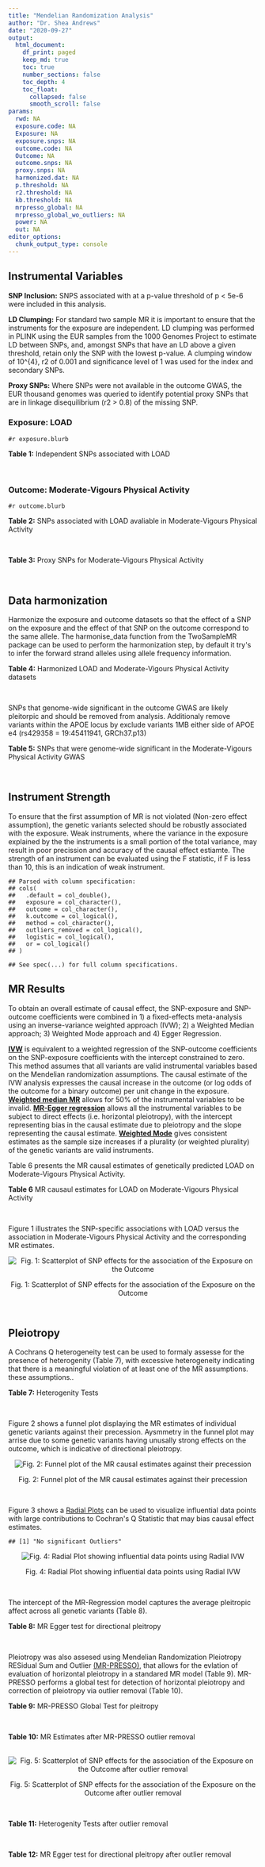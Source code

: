 ```yaml
---
title: "Mendelian Randomization Analysis"
author: "Dr. Shea Andrews"
date: "2020-09-27"
output:
  html_document:
    df_print: paged
    keep_md: true
    toc: true
    number_sections: false
    toc_depth: 4
    toc_float:
      collapsed: false
      smooth_scroll: false
params:
  rwd: NA
  exposure.code: NA
  Exposure: NA
  exposure.snps: NA
  outcome.code: NA
  Outcome: NA
  outcome.snps: NA
  proxy.snps: NA
  harmonized.dat: NA
  p.threshold: NA
  r2.threshold: NA
  kb.threshold: NA
  mrpresso_global: NA
  mrpresso_global_wo_outliers: NA
  power: NA
  out: NA
editor_options:
  chunk_output_type: console
---
```







## Instrumental Variables
**SNP Inclusion:** SNPS associated with at a p-value threshold of p < 5e-6 were included in this analysis.
<br>

**LD Clumping:** For standard two sample MR it is important to ensure that the instruments for the exposure are independent. LD clumping was performed in PLINK using the EUR samples from the 1000 Genomes Project to estimate LD between SNPs, and, amongst SNPs that have an LD above a given threshold, retain only the SNP with the lowest p-value. A clumping window of 10^{4}, r2 of 0.001 and significance level of 1 was used for the index and secondary SNPs.
<br>

**Proxy SNPs:** Where SNPs were not available in the outcome GWAS, the EUR thousand genomes was queried to identify potential proxy SNPs that are in linkage disequilibrium (r2 > 0.8) of the missing SNP.
<br>

### Exposure: LOAD
`#r exposure.blurb`
<br>

**Table 1:** Independent SNPs associated with LOAD
<div data-pagedtable="false">
  <script data-pagedtable-source type="application/json">
{"columns":[{"label":["SNP"],"name":[1],"type":["chr"],"align":["left"]},{"label":["CHROM"],"name":[2],"type":["dbl"],"align":["right"]},{"label":["POS"],"name":[3],"type":["dbl"],"align":["right"]},{"label":["REF"],"name":[4],"type":["chr"],"align":["left"]},{"label":["ALT"],"name":[5],"type":["chr"],"align":["left"]},{"label":["AF"],"name":[6],"type":["dbl"],"align":["right"]},{"label":["BETA"],"name":[7],"type":["dbl"],"align":["right"]},{"label":["SE"],"name":[8],"type":["dbl"],"align":["right"]},{"label":["Z"],"name":[9],"type":["dbl"],"align":["right"]},{"label":["P"],"name":[10],"type":["dbl"],"align":["right"]},{"label":["N"],"name":[11],"type":["dbl"],"align":["right"]},{"label":["TRAIT"],"name":[12],"type":["chr"],"align":["left"]}],"data":[{"1":"rs679515","2":"1","3":"207750568","4":"T","5":"C","6":"0.8126","7":"-0.1508","8":"0.0183","9":"-8.240440","10":"1.555000e-16","11":"63926","12":"LOAD"},{"1":"rs7584040","2":"2","3":"127863224","4":"C","5":"T","6":"0.2261","7":"0.0862","8":"0.0172","9":"5.011628","10":"5.341000e-07","11":"63926","12":"LOAD"},{"1":"rs6733839","2":"2","3":"127892810","4":"C","5":"T","6":"0.4067","7":"0.1693","8":"0.0154","9":"10.993506","10":"4.022000e-28","11":"63926","12":"LOAD"},{"1":"rs35695568","2":"2","3":"186794162","4":"G","5":"T","6":"0.0922","7":"0.1152","8":"0.0247","9":"4.663968","10":"3.200000e-06","11":"63926","12":"LOAD"},{"1":"rs10933431","2":"2","3":"233981912","4":"G","5":"C","6":"0.7774","7":"0.1001","8":"0.0194","9":"5.159794","10":"2.552000e-07","11":"63926","12":"LOAD"},{"1":"rs6805148","2":"3","3":"45101639","4":"A","5":"C","6":"0.0864","7":"-0.1293","8":"0.0257","9":"-5.031130","10":"4.774000e-07","11":"63926","12":"LOAD"},{"1":"rs28660482","2":"4","3":"66245059","4":"T","5":"A","6":"0.0243","7":"0.2220","8":"0.0475","9":"4.673684","10":"2.900000e-06","11":"63926","12":"LOAD"},{"1":"rs6822989","2":"4","3":"104176240","4":"C","5":"T","6":"0.0082","7":"0.4361","8":"0.0940","9":"4.639362","10":"3.487000e-06","11":"63926","12":"LOAD"},{"1":"rs35868327","2":"5","3":"52665230","4":"T","5":"A","6":"0.0132","7":"-0.3753","8":"0.0760","9":"-4.938158","10":"7.796000e-07","11":"63926","12":"LOAD"},{"1":"rs11168036","2":"5","3":"139707439","4":"T","5":"G","6":"0.5033","7":"-0.0754","8":"0.0143","9":"-5.272730","10":"1.432000e-07","11":"63926","12":"LOAD"},{"1":"rs34665982","2":"6","3":"32560306","4":"T","5":"C","6":"0.5213","7":"-0.0967","8":"0.0166","9":"-5.825300","10":"5.798000e-09","11":"63926","12":"LOAD"},{"1":"rs114812713","2":"6","3":"41034000","4":"G","5":"C","6":"0.0301","7":"0.2980","8":"0.0431","9":"6.914153","10":"4.467000e-12","11":"63926","12":"LOAD"},{"1":"rs1385742","2":"6","3":"47595155","4":"A","5":"T","6":"0.6344","7":"-0.0876","8":"0.0157","9":"-5.579620","10":"2.232000e-08","11":"63926","12":"LOAD"},{"1":"rs143429938","2":"7","3":"33721795","4":"C","5":"T","6":"0.0211","7":"0.3535","8":"0.0769","9":"4.596879","10":"4.253000e-06","11":"63926","12":"LOAD"},{"1":"rs9649710","2":"7","3":"50322832","4":"A","5":"G","6":"0.6331","7":"0.0676","8":"0.0148","9":"4.567570","10":"4.794000e-06","11":"63926","12":"LOAD"},{"1":"rs117240937","2":"7","3":"127426090","4":"G","5":"A","6":"0.0173","7":"-0.3122","8":"0.0672","9":"-4.645833","10":"3.350000e-06","11":"63926","12":"LOAD"},{"1":"rs11767557","2":"7","3":"143109139","4":"T","5":"C","6":"0.1968","7":"-0.1028","8":"0.0182","9":"-5.648350","10":"1.561000e-08","11":"63926","12":"LOAD"},{"1":"rs73223431","2":"8","3":"27219987","4":"C","5":"T","6":"0.3669","7":"0.0936","8":"0.0153","9":"6.117647","10":"8.342000e-10","11":"63926","12":"LOAD"},{"1":"rs867230","2":"8","3":"27468503","4":"C","5":"A","6":"0.6029","7":"0.1333","8":"0.0158","9":"8.436709","10":"3.492000e-17","11":"63926","12":"LOAD"},{"1":"rs13252043","2":"8","3":"71551628","4":"C","5":"T","6":"0.0984","7":"0.1140","8":"0.0237","9":"4.810127","10":"1.570000e-06","11":"63926","12":"LOAD"},{"1":"rs6559689","2":"9","3":"85450616","4":"C","5":"T","6":"0.0504","7":"0.1585","8":"0.0335","9":"4.731343","10":"2.169000e-06","11":"63926","12":"LOAD"},{"1":"rs12416487","2":"10","3":"11721057","4":"A","5":"T","6":"0.6519","7":"0.0850","8":"0.0154","9":"5.519480","10":"3.417000e-08","11":"63926","12":"LOAD"},{"1":"rs3740688","2":"11","3":"47380340","4":"G","5":"T","6":"0.5524","7":"0.0935","8":"0.0144","9":"6.493056","10":"9.702000e-11","11":"63926","12":"LOAD"},{"1":"rs1582763","2":"11","3":"60021948","4":"G","5":"A","6":"0.3729","7":"-0.1232","8":"0.0149","9":"-8.268456","10":"1.186000e-16","11":"63926","12":"LOAD"},{"1":"rs3851179","2":"11","3":"85868640","4":"T","5":"C","6":"0.6410","7":"0.1198","8":"0.0148","9":"8.094590","10":"5.809000e-16","11":"63926","12":"LOAD"},{"1":"rs11218343","2":"11","3":"121435587","4":"T","5":"C","6":"0.0401","7":"-0.2053","8":"0.0369","9":"-5.563690","10":"2.633000e-08","11":"63926","12":"LOAD"},{"1":"rs9787911","2":"11","3":"131769402","4":"T","5":"C","6":"0.4249","7":"0.0662","8":"0.0144","9":"4.597220","10":"4.386000e-06","11":"63926","12":"LOAD"},{"1":"rs117394726","2":"12","3":"127222883","4":"A","5":"C","6":"0.0400","7":"0.2193","8":"0.0465","9":"4.716130","10":"2.459000e-06","11":"63926","12":"LOAD"},{"1":"rs17125924","2":"14","3":"53391680","4":"A","5":"G","6":"0.0926","7":"0.1222","8":"0.0246","9":"4.967480","10":"6.621000e-07","11":"63926","12":"LOAD"},{"1":"rs12590654","2":"14","3":"92938855","4":"G","5":"A","6":"0.3353","7":"-0.0906","8":"0.0157","9":"-5.770701","10":"8.729000e-09","11":"63926","12":"LOAD"},{"1":"rs383902","2":"15","3":"59034174","4":"C","5":"T","6":"0.3274","7":"-0.0698","8":"0.0151","9":"-4.622517","10":"3.812000e-06","11":"63926","12":"LOAD"},{"1":"rs28588186","2":"16","3":"19910313","4":"C","5":"G","6":"0.1981","7":"-0.0880","8":"0.0181","9":"-4.861880","10":"1.115000e-06","11":"63926","12":"LOAD"},{"1":"rs62039712","2":"16","3":"79355857","4":"G","5":"A","6":"0.1158","7":"0.1528","8":"0.0288","9":"5.305556","10":"1.171000e-07","11":"63926","12":"LOAD"},{"1":"rs34971488","2":"16","3":"81779775","4":"G","5":"A","6":"0.2205","7":"0.0940","8":"0.0198","9":"4.747475","10":"2.067000e-06","11":"63926","12":"LOAD"},{"1":"rs2632516","2":"17","3":"56409089","4":"G","5":"C","6":"0.4402","7":"-0.0748","8":"0.0147","9":"-5.088435","10":"3.671000e-07","11":"63926","12":"LOAD"},{"1":"rs12151021","2":"19","3":"1050874","4":"A","5":"G","6":"0.6753","7":"-0.1071","8":"0.0169","9":"-6.337280","10":"2.562000e-10","11":"63926","12":"LOAD"},{"1":"rs8111708","2":"19","3":"18558876","4":"A","5":"G","6":"0.3427","7":"0.0696","8":"0.0151","9":"4.609270","10":"3.946000e-06","11":"63926","12":"LOAD"},{"1":"rs111358663","2":"19","3":"45196958","4":"T","5":"A","6":"0.0111","7":"-0.5369","8":"0.0795","9":"-6.753459","10":"1.436000e-11","11":"63926","12":"LOAD"},{"1":"rs4803765","2":"19","3":"45358448","4":"C","5":"T","6":"0.0243","7":"0.7165","8":"0.0610","9":"11.745902","10":"7.131000e-32","11":"63926","12":"LOAD"},{"1":"rs12972156","2":"19","3":"45387459","4":"C","5":"G","6":"0.2027","7":"0.9653","8":"0.0189","9":"51.074100","10":"2.225074e-308","11":"63926","12":"LOAD"},{"1":"rs117310449","2":"19","3":"45393516","4":"C","5":"T","6":"0.0130","7":"0.9879","8":"0.0691","9":"14.296671","10":"2.275000e-46","11":"63926","12":"LOAD"},{"1":"rs73033507","2":"19","3":"45431403","4":"C","5":"T","6":"0.0239","7":"-0.3620","8":"0.0657","9":"-5.509893","10":"3.646000e-08","11":"63926","12":"LOAD"},{"1":"rs114533385","2":"19","3":"45436753","4":"C","5":"T","6":"0.0210","7":"0.8281","8":"0.0661","9":"12.527988","10":"5.434000e-36","11":"63926","12":"LOAD"},{"1":"rs118004808","2":"19","3":"45439498","4":"C","5":"T","6":"0.0177","7":"-0.5523","8":"0.1015","9":"-5.441379","10":"5.274000e-08","11":"63926","12":"LOAD"},{"1":"rs139995984","2":"19","3":"45574482","4":"G","5":"C","6":"0.0155","7":"-0.5343","8":"0.0879","9":"-6.078498","10":"1.192000e-09","11":"63926","12":"LOAD"},{"1":"rs80182863","2":"19","3":"45653226","4":"C","5":"T","6":"0.0234","7":"0.2977","8":"0.0623","9":"4.778491","10":"1.750000e-06","11":"63926","12":"LOAD"},{"1":"rs6014724","2":"20","3":"54998544","4":"A","5":"G","6":"0.0920","7":"-0.1319","8":"0.0259","9":"-5.092660","10":"3.652000e-07","11":"63926","12":"LOAD"},{"1":"rs2830489","2":"21","3":"28148191","4":"C","5":"T","6":"0.2882","7":"-0.0837","8":"0.0162","9":"-5.166667","10":"2.422000e-07","11":"63926","12":"LOAD"},{"1":"rs138727474","2":"22","3":"21926584","4":"C","5":"T","6":"0.0269","7":"-0.2515","8":"0.0545","9":"-4.614679","10":"3.904000e-06","11":"63926","12":"LOAD"}],"options":{"columns":{"min":{},"max":[10]},"rows":{"min":[10],"max":[10]},"pages":{}}}
  </script>
</div>
<br>

### Outcome: Moderate-Vigours Physical Activity
`#r outcome.blurb`
<br>

**Table 2:** SNPs associated with LOAD avaliable in Moderate-Vigours Physical Activity
<div data-pagedtable="false">
  <script data-pagedtable-source type="application/json">
{"columns":[{"label":["SNP"],"name":[1],"type":["chr"],"align":["left"]},{"label":["CHROM"],"name":[2],"type":["dbl"],"align":["right"]},{"label":["POS"],"name":[3],"type":["dbl"],"align":["right"]},{"label":["REF"],"name":[4],"type":["chr"],"align":["left"]},{"label":["ALT"],"name":[5],"type":["chr"],"align":["left"]},{"label":["AF"],"name":[6],"type":["dbl"],"align":["right"]},{"label":["BETA"],"name":[7],"type":["dbl"],"align":["right"]},{"label":["SE"],"name":[8],"type":["dbl"],"align":["right"]},{"label":["Z"],"name":[9],"type":["dbl"],"align":["right"]},{"label":["P"],"name":[10],"type":["dbl"],"align":["right"]},{"label":["N"],"name":[11],"type":["dbl"],"align":["right"]},{"label":["TRAIT"],"name":[12],"type":["chr"],"align":["left"]}],"data":[{"1":"rs679515","2":"1","3":"207750568","4":"T","5":"C","6":"0.822736","7":"-2.68935e-03","8":"0.00288456","9":"-0.9323260","10":"3.5e-01","11":"377234","12":"MVPA"},{"1":"rs7584040","2":"2","3":"127863224","4":"C","5":"T","6":"0.232336","7":"2.01028e-03","8":"0.00261755","9":"0.7680010","10":"4.4e-01","11":"377234","12":"MVPA"},{"1":"rs6733839","2":"2","3":"127892810","4":"C","5":"T","6":"0.390914","7":"4.13469e-03","8":"0.00229715","9":"1.7999200","10":"7.2e-02","11":"377234","12":"MVPA"},{"1":"rs35695568","2":"2","3":"186794162","4":"G","5":"T","6":"0.094525","7":"-1.58933e-03","8":"0.00376685","9":"-0.4219250","10":"6.7e-01","11":"377234","12":"MVPA"},{"1":"rs10933431","2":"2","3":"233981912","4":"G","5":"C","6":"0.780311","7":"-1.74793e-03","8":"0.00266185","9":"-0.6566600","10":"5.1e-01","11":"377234","12":"MVPA"},{"1":"rs6805148","2":"3","3":"45101639","4":"A","5":"C","6":"0.092882","7":"2.73695e-03","8":"0.00381527","9":"0.7173670","10":"4.7e-01","11":"377234","12":"MVPA"},{"1":"rs28660482","2":"4","3":"66245059","4":"T","5":"A","6":"0.023655","7":"1.14653e-03","8":"0.00727228","9":"0.1576580","10":"8.7e-01","11":"377234","12":"MVPA"},{"1":"rs35868327","2":"5","3":"52665230","4":"T","5":"G","6":"0.005760","7":"1.42971e-02","8":"0.01838310","9":"0.7777310","10":"4.4e-01","11":"377234","12":"MVPA"},{"1":"rs11168036","2":"5","3":"139707439","4":"T","5":"G","6":"0.519372","7":"-1.16986e-03","8":"0.00221639","9":"-0.5278220","10":"6.0e-01","11":"377234","12":"MVPA"},{"1":"rs114812713","2":"6","3":"41034000","4":"G","5":"C","6":"0.026354","7":"3.57881e-03","8":"0.00699606","9":"0.5115460","10":"6.1e-01","11":"377234","12":"MVPA"},{"1":"rs1385742","2":"6","3":"47595155","4":"A","5":"T","6":"0.646220","7":"5.93828e-04","8":"0.00232832","9":"0.2550460","10":"8.0e-01","11":"377234","12":"MVPA"},{"1":"rs143429938","2":"7","3":"33721795","4":"C","5":"T","6":"0.015788","7":"-2.12631e-03","8":"0.00916671","9":"-0.2319600","10":"8.2e-01","11":"377234","12":"MVPA"},{"1":"rs9649710","2":"7","3":"50322832","4":"A","5":"G","6":"0.605585","7":"-9.72638e-04","8":"0.00225971","9":"-0.4304260","10":"6.7e-01","11":"377234","12":"MVPA"},{"1":"rs117240937","2":"7","3":"127426090","4":"G","5":"A","6":"0.008964","7":"2.01540e-02","8":"0.01204380","9":"1.6733900","10":"9.4e-02","11":"377234","12":"MVPA"},{"1":"rs11767557","2":"7","3":"143109139","4":"T","5":"C","6":"0.212746","7":"-9.33681e-05","8":"0.00269128","9":"-0.0346928","10":"9.7e-01","11":"377234","12":"MVPA"},{"1":"rs73223431","2":"8","3":"27219987","4":"C","5":"T","6":"0.365873","7":"1.56571e-04","8":"0.00228908","9":"0.0683991","10":"9.5e-01","11":"377234","12":"MVPA"},{"1":"rs867230","2":"8","3":"27468503","4":"C","5":"A","6":"0.587291","7":"-1.48876e-03","8":"0.00225568","9":"-0.6600050","10":"5.1e-01","11":"377234","12":"MVPA"},{"1":"rs6559689","2":"9","3":"85450616","4":"C","5":"T","6":"0.045962","7":"9.42868e-04","8":"0.00526160","9":"0.1791980","10":"8.6e-01","11":"377234","12":"MVPA"},{"1":"rs12416487","2":"10","3":"11721057","4":"A","5":"T","6":"0.656532","7":"-5.22359e-03","8":"0.00232401","9":"-2.2476600","10":"2.5e-02","11":"377234","12":"MVPA"},{"1":"rs3740688","2":"11","3":"47380340","4":"G","5":"T","6":"0.545220","7":"5.55677e-03","8":"0.00221709","9":"2.5063300","10":"1.2e-02","11":"377234","12":"MVPA"},{"1":"rs1582763","2":"11","3":"60021948","4":"G","5":"A","6":"0.380326","7":"2.51652e-04","8":"0.00227338","9":"0.1106950","10":"9.1e-01","11":"377234","12":"MVPA"},{"1":"rs3851179","2":"11","3":"85868640","4":"T","5":"C","6":"0.628166","7":"1.37111e-03","8":"0.00227693","9":"0.6021750","10":"5.5e-01","11":"377234","12":"MVPA"},{"1":"rs11218343","2":"11","3":"121435587","4":"T","5":"C","6":"0.037506","7":"-4.70450e-03","8":"0.00580715","9":"-0.8101220","10":"4.2e-01","11":"377234","12":"MVPA"},{"1":"rs9787911","2":"11","3":"131769402","4":"T","5":"C","6":"0.426932","7":"-3.07412e-03","8":"0.00223665","9":"-1.3744300","10":"1.7e-01","11":"377234","12":"MVPA"},{"1":"rs117394726","2":"12","3":"127222883","4":"A","5":"C","6":"0.035859","7":"-6.46429e-03","8":"0.00624365","9":"-1.0353400","10":"3.0e-01","11":"377234","12":"MVPA"},{"1":"rs17125924","2":"14","3":"53391680","4":"A","5":"G","6":"0.091410","7":"2.91805e-03","8":"0.00383220","9":"0.7614560","10":"4.5e-01","11":"377234","12":"MVPA"},{"1":"rs12590654","2":"14","3":"92938855","4":"G","5":"A","6":"0.340110","7":"2.57166e-03","8":"0.00234106","9":"1.0985000","10":"2.7e-01","11":"377234","12":"MVPA"},{"1":"rs383902","2":"15","3":"59034174","4":"C","5":"T","6":"0.334652","7":"-3.16475e-03","8":"0.00234238","9":"-1.3510800","10":"1.8e-01","11":"377234","12":"MVPA"},{"1":"rs28588186","2":"16","3":"19910313","4":"C","5":"G","6":"0.200920","7":"-1.07570e-03","8":"0.00276669","9":"-0.3888040","10":"7.0e-01","11":"377234","12":"MVPA"},{"1":"rs62039712","2":"16","3":"79355857","4":"G","5":"A","6":"0.119414","7":"3.60682e-03","8":"0.00352392","9":"1.0235200","10":"3.1e-01","11":"377234","12":"MVPA"},{"1":"rs34971488","2":"16","3":"81779775","4":"G","5":"A","6":"0.211274","7":"-2.93840e-03","8":"0.00276223","9":"-1.0637800","10":"2.9e-01","11":"377234","12":"MVPA"},{"1":"rs2632516","2":"17","3":"56409089","4":"G","5":"C","6":"0.443078","7":"-1.66667e-03","8":"0.00222868","9":"-0.7478280","10":"4.5e-01","11":"377234","12":"MVPA"},{"1":"rs12151021","2":"19","3":"1050874","4":"A","5":"G","6":"0.674423","7":"1.59727e-04","8":"0.00236401","9":"0.0675661","10":"9.5e-01","11":"377234","12":"MVPA"},{"1":"rs8111708","2":"19","3":"18558876","4":"A","5":"G","6":"0.348304","7":"-2.07361e-03","8":"0.00231816","9":"-0.8945070","10":"3.7e-01","11":"377234","12":"MVPA"},{"1":"rs111358663","2":"19","3":"45196958","4":"T","5":"A","6":"0.015715","7":"-7.06007e-03","8":"0.00901348","9":"-0.7832790","10":"4.3e-01","11":"377234","12":"MVPA"},{"1":"rs12972156","2":"19","3":"45387459","4":"C","5":"G","6":"0.147734","7":"1.64839e-02","8":"0.00312721","9":"5.2711200","10":"1.4e-07","11":"377234","12":"MVPA"},{"1":"rs117310449","2":"19","3":"45393516","4":"C","5":"T","6":"0.012068","7":"3.14555e-02","8":"0.01015580","9":"3.0972900","10":"2.0e-03","11":"377234","12":"MVPA"},{"1":"rs73033507","2":"19","3":"45431403","4":"C","5":"T","6":"0.038051","7":"-2.56287e-03","8":"0.00585801","9":"-0.4374980","10":"6.6e-01","11":"377234","12":"MVPA"},{"1":"rs114533385","2":"19","3":"45436753","4":"C","5":"T","6":"0.011169","7":"3.72717e-02","8":"0.01081530","9":"3.4462000","10":"5.7e-04","11":"377234","12":"MVPA"},{"1":"rs118004808","2":"19","3":"45439498","4":"C","5":"T","6":"0.018892","7":"-8.01549e-03","8":"0.00920524","9":"-0.8707530","10":"3.8e-01","11":"377234","12":"MVPA"},{"1":"rs139995984","2":"19","3":"45574482","4":"G","5":"C","6":"0.013340","7":"-2.14404e-03","8":"0.01077070","9":"-0.1990620","10":"8.4e-01","11":"377234","12":"MVPA"},{"1":"rs80182863","2":"19","3":"45653226","4":"C","5":"T","6":"0.015535","7":"7.88356e-03","8":"0.00929672","9":"0.8479940","10":"4.0e-01","11":"377234","12":"MVPA"},{"1":"rs6014724","2":"20","3":"54998544","4":"A","5":"G","6":"0.089008","7":"6.77326e-03","8":"0.00388935","9":"1.7414900","10":"8.2e-02","11":"377234","12":"MVPA"},{"1":"rs2830489","2":"21","3":"28148191","4":"C","5":"T","6":"0.275283","7":"1.54406e-03","8":"0.00246549","9":"0.6262690","10":"5.3e-01","11":"377234","12":"MVPA"},{"1":"rs138727474","2":"22","3":"21926584","4":"C","5":"T","6":"0.036242","7":"-5.48948e-03","8":"0.00627466","9":"-0.8748650","10":"3.8e-01","11":"377234","12":"MVPA"},{"1":"rs6822989","2":"NA","3":"NA","4":"NA","5":"NA","6":"NA","7":"NA","8":"NA","9":"NA","10":"NA","11":"NA","12":"NA"},{"1":"rs34665982","2":"NA","3":"NA","4":"NA","5":"NA","6":"NA","7":"NA","8":"NA","9":"NA","10":"NA","11":"NA","12":"NA"},{"1":"rs13252043","2":"NA","3":"NA","4":"NA","5":"NA","6":"NA","7":"NA","8":"NA","9":"NA","10":"NA","11":"NA","12":"NA"},{"1":"rs4803765","2":"NA","3":"NA","4":"NA","5":"NA","6":"NA","7":"NA","8":"NA","9":"NA","10":"NA","11":"NA","12":"NA"}],"options":{"columns":{"min":{},"max":[10]},"rows":{"min":[10],"max":[10]},"pages":{}}}
  </script>
</div>
<br>

**Table 3:** Proxy SNPs for Moderate-Vigours Physical Activity
<div data-pagedtable="false">
  <script data-pagedtable-source type="application/json">
{"columns":[{"label":["target_snp"],"name":[1],"type":["chr"],"align":["left"]},{"label":["proxy_snp"],"name":[2],"type":["chr"],"align":["left"]},{"label":["ld.r2"],"name":[3],"type":["dbl"],"align":["right"]},{"label":["Dprime"],"name":[4],"type":["dbl"],"align":["right"]},{"label":["PHASE"],"name":[5],"type":["chr"],"align":["left"]},{"label":["X12"],"name":[6],"type":["lgl"],"align":["right"]},{"label":["CHROM"],"name":[7],"type":["dbl"],"align":["right"]},{"label":["POS"],"name":[8],"type":["dbl"],"align":["right"]},{"label":["REF.proxy"],"name":[9],"type":["chr"],"align":["left"]},{"label":["ALT.proxy"],"name":[10],"type":["chr"],"align":["left"]},{"label":["AF"],"name":[11],"type":["dbl"],"align":["right"]},{"label":["BETA"],"name":[12],"type":["dbl"],"align":["right"]},{"label":["SE"],"name":[13],"type":["dbl"],"align":["right"]},{"label":["Z"],"name":[14],"type":["dbl"],"align":["right"]},{"label":["P"],"name":[15],"type":["dbl"],"align":["right"]},{"label":["N"],"name":[16],"type":["dbl"],"align":["right"]},{"label":["TRAIT"],"name":[17],"type":["chr"],"align":["left"]},{"label":["ref"],"name":[18],"type":["lgl"],"align":["right"]},{"label":["ref.proxy"],"name":[19],"type":["chr"],"align":["left"]},{"label":["alt"],"name":[20],"type":["chr"],"align":["left"]},{"label":["alt.proxy"],"name":[21],"type":["chr"],"align":["left"]},{"label":["ALT"],"name":[22],"type":["lgl"],"align":["right"]},{"label":["REF"],"name":[23],"type":["chr"],"align":["left"]},{"label":["proxy.outcome"],"name":[24],"type":["lgl"],"align":["right"]}],"data":[{"1":"rs6822989","2":"rs28544093","3":"1","4":"1","5":"TC/CT","6":"NA","7":"4","8":"104182954","9":"T","10":"C","11":"0.005368","12":"-0.00685727","13":"0.01527570","14":"-0.448901","15":"0.65","16":"377234","17":"MVPA","18":"TRUE","19":"C","20":"C","21":"T","22":"TRUE","23":"C","24":"TRUE"},{"1":"rs13252043","2":"rs11996416","3":"1","4":"1","5":"TT/CC","6":"NA","7":"8","8":"71505146","9":"C","10":"T","11":"0.094743","12":"-0.00151178","13":"0.00375865","14":"-0.402214","15":"0.69","16":"377234","17":"MVPA","18":"TRUE","19":"T","20":"C","21":"C","22":"TRUE","23":"C","24":"TRUE"},{"1":"rs34665982","2":"NA","3":"NA","4":"NA","5":"NA","6":"NA","7":"NA","8":"NA","9":"NA","10":"NA","11":"NA","12":"NA","13":"NA","14":"NA","15":"NA","16":"NA","17":"NA","18":"NA","19":"NA","20":"NA","21":"NA","22":"NA","23":"NA","24":"NA"},{"1":"rs4803765","2":"NA","3":"NA","4":"NA","5":"NA","6":"NA","7":"NA","8":"NA","9":"NA","10":"NA","11":"NA","12":"NA","13":"NA","14":"NA","15":"NA","16":"NA","17":"NA","18":"NA","19":"NA","20":"NA","21":"NA","22":"NA","23":"NA","24":"NA"}],"options":{"columns":{"min":{},"max":[10]},"rows":{"min":[10],"max":[10]},"pages":{}}}
  </script>
</div>
<br>

## Data harmonization
Harmonize the exposure and outcome datasets so that the effect of a SNP on the exposure and the effect of that SNP on the outcome correspond to the same allele. The harmonise_data function from the TwoSampleMR package can be used to perform the harmonization step, by default it try's to infer the forward strand alleles using allele frequency information.
<br>

**Table 4:** Harmonized LOAD and Moderate-Vigours Physical Activity datasets
<div data-pagedtable="false">
  <script data-pagedtable-source type="application/json">
{"columns":[{"label":["SNP"],"name":[1],"type":["chr"],"align":["left"]},{"label":["effect_allele.exposure"],"name":[2],"type":["chr"],"align":["left"]},{"label":["other_allele.exposure"],"name":[3],"type":["chr"],"align":["left"]},{"label":["effect_allele.outcome"],"name":[4],"type":["chr"],"align":["left"]},{"label":["other_allele.outcome"],"name":[5],"type":["chr"],"align":["left"]},{"label":["beta.exposure"],"name":[6],"type":["dbl"],"align":["right"]},{"label":["beta.outcome"],"name":[7],"type":["dbl"],"align":["right"]},{"label":["eaf.exposure"],"name":[8],"type":["dbl"],"align":["right"]},{"label":["eaf.outcome"],"name":[9],"type":["dbl"],"align":["right"]},{"label":["remove"],"name":[10],"type":["lgl"],"align":["right"]},{"label":["palindromic"],"name":[11],"type":["lgl"],"align":["right"]},{"label":["ambiguous"],"name":[12],"type":["lgl"],"align":["right"]},{"label":["id.outcome"],"name":[13],"type":["chr"],"align":["left"]},{"label":["chr.outcome"],"name":[14],"type":["dbl"],"align":["right"]},{"label":["pos.outcome"],"name":[15],"type":["dbl"],"align":["right"]},{"label":["se.outcome"],"name":[16],"type":["dbl"],"align":["right"]},{"label":["z.outcome"],"name":[17],"type":["dbl"],"align":["right"]},{"label":["pval.outcome"],"name":[18],"type":["dbl"],"align":["right"]},{"label":["samplesize.outcome"],"name":[19],"type":["dbl"],"align":["right"]},{"label":["outcome"],"name":[20],"type":["chr"],"align":["left"]},{"label":["mr_keep.outcome"],"name":[21],"type":["lgl"],"align":["right"]},{"label":["pval_origin.outcome"],"name":[22],"type":["chr"],"align":["left"]},{"label":["chr.exposure"],"name":[23],"type":["dbl"],"align":["right"]},{"label":["pos.exposure"],"name":[24],"type":["dbl"],"align":["right"]},{"label":["se.exposure"],"name":[25],"type":["dbl"],"align":["right"]},{"label":["z.exposure"],"name":[26],"type":["dbl"],"align":["right"]},{"label":["pval.exposure"],"name":[27],"type":["dbl"],"align":["right"]},{"label":["samplesize.exposure"],"name":[28],"type":["dbl"],"align":["right"]},{"label":["exposure"],"name":[29],"type":["chr"],"align":["left"]},{"label":["mr_keep.exposure"],"name":[30],"type":["lgl"],"align":["right"]},{"label":["pval_origin.exposure"],"name":[31],"type":["chr"],"align":["left"]},{"label":["id.exposure"],"name":[32],"type":["chr"],"align":["left"]},{"label":["action"],"name":[33],"type":["dbl"],"align":["right"]},{"label":["mr_keep"],"name":[34],"type":["lgl"],"align":["right"]},{"label":["pt"],"name":[35],"type":["dbl"],"align":["right"]},{"label":["pleitropy_keep"],"name":[36],"type":["lgl"],"align":["right"]},{"label":["mrpresso_RSSobs"],"name":[37],"type":["lgl"],"align":["right"]},{"label":["mrpresso_pval"],"name":[38],"type":["lgl"],"align":["right"]},{"label":["mrpresso_keep"],"name":[39],"type":["lgl"],"align":["right"]}],"data":[{"1":"rs10933431","2":"C","3":"G","4":"C","5":"G","6":"0.1001","7":"-1.74793e-03","8":"0.7774","9":"0.780311","10":"FALSE","11":"TRUE","12":"FALSE","13":"M6tkKB","14":"2","15":"233981912","16":"0.00266185","17":"-0.6566600","18":"5.1e-01","19":"377234","20":"Klimentidis2018mvpa","21":"TRUE","22":"reported","23":"2","24":"233981912","25":"0.0194","26":"5.159794","27":"2.552e-07","28":"63926","29":"Kunkle2019load","30":"TRUE","31":"reported","32":"sBjW82","33":"2","34":"TRUE","35":"5e-06","36":"TRUE","37":"NA","38":"NA","39":"TRUE"},{"1":"rs111358663","2":"A","3":"T","4":"A","5":"T","6":"-0.5369","7":"-7.06007e-03","8":"0.0111","9":"0.015715","10":"FALSE","11":"TRUE","12":"FALSE","13":"M6tkKB","14":"19","15":"45196958","16":"0.00901348","17":"-0.7832790","18":"4.3e-01","19":"377234","20":"Klimentidis2018mvpa","21":"TRUE","22":"reported","23":"19","24":"45196958","25":"0.0795","26":"-6.753459","27":"1.436e-11","28":"63926","29":"Kunkle2019load","30":"TRUE","31":"reported","32":"sBjW82","33":"2","34":"TRUE","35":"5e-06","36":"FALSE","37":"NA","38":"NA","39":"TRUE"},{"1":"rs11168036","2":"G","3":"T","4":"G","5":"T","6":"-0.0754","7":"-1.16986e-03","8":"0.5033","9":"0.519372","10":"FALSE","11":"FALSE","12":"FALSE","13":"M6tkKB","14":"5","15":"139707439","16":"0.00221639","17":"-0.5278220","18":"6.0e-01","19":"377234","20":"Klimentidis2018mvpa","21":"TRUE","22":"reported","23":"5","24":"139707439","25":"0.0143","26":"-5.272730","27":"1.432e-07","28":"63926","29":"Kunkle2019load","30":"TRUE","31":"reported","32":"sBjW82","33":"2","34":"TRUE","35":"5e-06","36":"TRUE","37":"NA","38":"NA","39":"TRUE"},{"1":"rs11218343","2":"C","3":"T","4":"C","5":"T","6":"-0.2053","7":"-4.70450e-03","8":"0.0401","9":"0.037506","10":"FALSE","11":"FALSE","12":"FALSE","13":"M6tkKB","14":"11","15":"121435587","16":"0.00580715","17":"-0.8101220","18":"4.2e-01","19":"377234","20":"Klimentidis2018mvpa","21":"TRUE","22":"reported","23":"11","24":"121435587","25":"0.0369","26":"-5.563690","27":"2.633e-08","28":"63926","29":"Kunkle2019load","30":"TRUE","31":"reported","32":"sBjW82","33":"2","34":"TRUE","35":"5e-06","36":"TRUE","37":"NA","38":"NA","39":"TRUE"},{"1":"rs114533385","2":"T","3":"C","4":"T","5":"C","6":"0.8281","7":"3.72717e-02","8":"0.0210","9":"0.011169","10":"FALSE","11":"FALSE","12":"FALSE","13":"M6tkKB","14":"19","15":"45436753","16":"0.01081530","17":"3.4462000","18":"5.7e-04","19":"377234","20":"Klimentidis2018mvpa","21":"TRUE","22":"reported","23":"19","24":"45436753","25":"0.0661","26":"12.527988","27":"5.434e-36","28":"63926","29":"Kunkle2019load","30":"TRUE","31":"reported","32":"sBjW82","33":"2","34":"TRUE","35":"5e-06","36":"FALSE","37":"NA","38":"NA","39":"TRUE"},{"1":"rs114812713","2":"C","3":"G","4":"C","5":"G","6":"0.2980","7":"3.57881e-03","8":"0.0301","9":"0.026354","10":"FALSE","11":"TRUE","12":"FALSE","13":"M6tkKB","14":"6","15":"41034000","16":"0.00699606","17":"0.5115460","18":"6.1e-01","19":"377234","20":"Klimentidis2018mvpa","21":"TRUE","22":"reported","23":"6","24":"41034000","25":"0.0431","26":"6.914153","27":"4.467e-12","28":"63926","29":"Kunkle2019load","30":"TRUE","31":"reported","32":"sBjW82","33":"2","34":"TRUE","35":"5e-06","36":"TRUE","37":"NA","38":"NA","39":"TRUE"},{"1":"rs117240937","2":"A","3":"G","4":"A","5":"G","6":"-0.3122","7":"2.01540e-02","8":"0.0173","9":"0.008964","10":"FALSE","11":"FALSE","12":"FALSE","13":"M6tkKB","14":"7","15":"127426090","16":"0.01204380","17":"1.6733900","18":"9.4e-02","19":"377234","20":"Klimentidis2018mvpa","21":"TRUE","22":"reported","23":"7","24":"127426090","25":"0.0672","26":"-4.645833","27":"3.350e-06","28":"63926","29":"Kunkle2019load","30":"TRUE","31":"reported","32":"sBjW82","33":"2","34":"TRUE","35":"5e-06","36":"TRUE","37":"NA","38":"NA","39":"TRUE"},{"1":"rs117310449","2":"T","3":"C","4":"T","5":"C","6":"0.9879","7":"3.14555e-02","8":"0.0130","9":"0.012068","10":"FALSE","11":"FALSE","12":"FALSE","13":"M6tkKB","14":"19","15":"45393516","16":"0.01015580","17":"3.0972900","18":"2.0e-03","19":"377234","20":"Klimentidis2018mvpa","21":"TRUE","22":"reported","23":"19","24":"45393516","25":"0.0691","26":"14.296671","27":"2.275e-46","28":"63926","29":"Kunkle2019load","30":"TRUE","31":"reported","32":"sBjW82","33":"2","34":"TRUE","35":"5e-06","36":"FALSE","37":"NA","38":"NA","39":"TRUE"},{"1":"rs117394726","2":"C","3":"A","4":"C","5":"A","6":"0.2193","7":"-6.46429e-03","8":"0.0400","9":"0.035859","10":"FALSE","11":"FALSE","12":"FALSE","13":"M6tkKB","14":"12","15":"127222883","16":"0.00624365","17":"-1.0353400","18":"3.0e-01","19":"377234","20":"Klimentidis2018mvpa","21":"TRUE","22":"reported","23":"12","24":"127222883","25":"0.0465","26":"4.716130","27":"2.459e-06","28":"63926","29":"Kunkle2019load","30":"TRUE","31":"reported","32":"sBjW82","33":"2","34":"TRUE","35":"5e-06","36":"TRUE","37":"NA","38":"NA","39":"TRUE"},{"1":"rs11767557","2":"C","3":"T","4":"C","5":"T","6":"-0.1028","7":"-9.33681e-05","8":"0.1968","9":"0.212746","10":"FALSE","11":"FALSE","12":"FALSE","13":"M6tkKB","14":"7","15":"143109139","16":"0.00269128","17":"-0.0346928","18":"9.7e-01","19":"377234","20":"Klimentidis2018mvpa","21":"TRUE","22":"reported","23":"7","24":"143109139","25":"0.0182","26":"-5.648350","27":"1.561e-08","28":"63926","29":"Kunkle2019load","30":"TRUE","31":"reported","32":"sBjW82","33":"2","34":"TRUE","35":"5e-06","36":"TRUE","37":"NA","38":"NA","39":"TRUE"},{"1":"rs118004808","2":"T","3":"C","4":"T","5":"C","6":"-0.5523","7":"-8.01549e-03","8":"0.0177","9":"0.018892","10":"FALSE","11":"FALSE","12":"FALSE","13":"M6tkKB","14":"19","15":"45439498","16":"0.00920524","17":"-0.8707530","18":"3.8e-01","19":"377234","20":"Klimentidis2018mvpa","21":"TRUE","22":"reported","23":"19","24":"45439498","25":"0.1015","26":"-5.441379","27":"5.274e-08","28":"63926","29":"Kunkle2019load","30":"TRUE","31":"reported","32":"sBjW82","33":"2","34":"TRUE","35":"5e-06","36":"FALSE","37":"NA","38":"NA","39":"TRUE"},{"1":"rs12151021","2":"G","3":"A","4":"G","5":"A","6":"-0.1071","7":"1.59727e-04","8":"0.6753","9":"0.674423","10":"FALSE","11":"FALSE","12":"FALSE","13":"M6tkKB","14":"19","15":"1050874","16":"0.00236401","17":"0.0675661","18":"9.5e-01","19":"377234","20":"Klimentidis2018mvpa","21":"TRUE","22":"reported","23":"19","24":"1050874","25":"0.0169","26":"-6.337280","27":"2.562e-10","28":"63926","29":"Kunkle2019load","30":"TRUE","31":"reported","32":"sBjW82","33":"2","34":"TRUE","35":"5e-06","36":"TRUE","37":"NA","38":"NA","39":"TRUE"},{"1":"rs12416487","2":"T","3":"A","4":"T","5":"A","6":"0.0850","7":"-5.22359e-03","8":"0.6519","9":"0.656532","10":"FALSE","11":"TRUE","12":"FALSE","13":"M6tkKB","14":"10","15":"11721057","16":"0.00232401","17":"-2.2476600","18":"2.5e-02","19":"377234","20":"Klimentidis2018mvpa","21":"TRUE","22":"reported","23":"10","24":"11721057","25":"0.0154","26":"5.519480","27":"3.417e-08","28":"63926","29":"Kunkle2019load","30":"TRUE","31":"reported","32":"sBjW82","33":"2","34":"TRUE","35":"5e-06","36":"TRUE","37":"NA","38":"NA","39":"TRUE"},{"1":"rs12590654","2":"A","3":"G","4":"A","5":"G","6":"-0.0906","7":"2.57166e-03","8":"0.3353","9":"0.340110","10":"FALSE","11":"FALSE","12":"FALSE","13":"M6tkKB","14":"14","15":"92938855","16":"0.00234106","17":"1.0985000","18":"2.7e-01","19":"377234","20":"Klimentidis2018mvpa","21":"TRUE","22":"reported","23":"14","24":"92938855","25":"0.0157","26":"-5.770701","27":"8.729e-09","28":"63926","29":"Kunkle2019load","30":"TRUE","31":"reported","32":"sBjW82","33":"2","34":"TRUE","35":"5e-06","36":"TRUE","37":"NA","38":"NA","39":"TRUE"},{"1":"rs12972156","2":"G","3":"C","4":"G","5":"C","6":"0.9653","7":"1.64839e-02","8":"0.2027","9":"0.147734","10":"FALSE","11":"TRUE","12":"FALSE","13":"M6tkKB","14":"19","15":"45387459","16":"0.00312721","17":"5.2711200","18":"1.4e-07","19":"377234","20":"Klimentidis2018mvpa","21":"TRUE","22":"reported","23":"19","24":"45387459","25":"0.0189","26":"51.074100","27":"1.000e-200","28":"63926","29":"Kunkle2019load","30":"TRUE","31":"reported","32":"sBjW82","33":"2","34":"TRUE","35":"5e-06","36":"FALSE","37":"NA","38":"NA","39":"TRUE"},{"1":"rs13252043","2":"T","3":"C","4":"T","5":"C","6":"0.1140","7":"-1.51178e-03","8":"0.0984","9":"0.094743","10":"FALSE","11":"FALSE","12":"FALSE","13":"M6tkKB","14":"8","15":"71505146","16":"0.00375865","17":"-0.4022140","18":"6.9e-01","19":"377234","20":"Klimentidis2018mvpa","21":"TRUE","22":"reported","23":"8","24":"71551628","25":"0.0237","26":"4.810127","27":"1.570e-06","28":"63926","29":"Kunkle2019load","30":"TRUE","31":"reported","32":"sBjW82","33":"2","34":"TRUE","35":"5e-06","36":"TRUE","37":"NA","38":"NA","39":"TRUE"},{"1":"rs1385742","2":"T","3":"A","4":"T","5":"A","6":"-0.0876","7":"5.93828e-04","8":"0.6344","9":"0.646220","10":"FALSE","11":"TRUE","12":"FALSE","13":"M6tkKB","14":"6","15":"47595155","16":"0.00232832","17":"0.2550460","18":"8.0e-01","19":"377234","20":"Klimentidis2018mvpa","21":"TRUE","22":"reported","23":"6","24":"47595155","25":"0.0157","26":"-5.579620","27":"2.232e-08","28":"63926","29":"Kunkle2019load","30":"TRUE","31":"reported","32":"sBjW82","33":"2","34":"TRUE","35":"5e-06","36":"TRUE","37":"NA","38":"NA","39":"TRUE"},{"1":"rs138727474","2":"T","3":"C","4":"T","5":"C","6":"-0.2515","7":"-5.48948e-03","8":"0.0269","9":"0.036242","10":"FALSE","11":"FALSE","12":"FALSE","13":"M6tkKB","14":"22","15":"21926584","16":"0.00627466","17":"-0.8748650","18":"3.8e-01","19":"377234","20":"Klimentidis2018mvpa","21":"TRUE","22":"reported","23":"22","24":"21926584","25":"0.0545","26":"-4.614679","27":"3.904e-06","28":"63926","29":"Kunkle2019load","30":"TRUE","31":"reported","32":"sBjW82","33":"2","34":"TRUE","35":"5e-06","36":"TRUE","37":"NA","38":"NA","39":"TRUE"},{"1":"rs139995984","2":"C","3":"G","4":"C","5":"G","6":"-0.5343","7":"-2.14404e-03","8":"0.0155","9":"0.013340","10":"FALSE","11":"TRUE","12":"FALSE","13":"M6tkKB","14":"19","15":"45574482","16":"0.01077070","17":"-0.1990620","18":"8.4e-01","19":"377234","20":"Klimentidis2018mvpa","21":"TRUE","22":"reported","23":"19","24":"45574482","25":"0.0879","26":"-6.078498","27":"1.192e-09","28":"63926","29":"Kunkle2019load","30":"TRUE","31":"reported","32":"sBjW82","33":"2","34":"TRUE","35":"5e-06","36":"FALSE","37":"NA","38":"NA","39":"TRUE"},{"1":"rs143429938","2":"T","3":"C","4":"T","5":"C","6":"0.3535","7":"-2.12631e-03","8":"0.0211","9":"0.015788","10":"FALSE","11":"FALSE","12":"FALSE","13":"M6tkKB","14":"7","15":"33721795","16":"0.00916671","17":"-0.2319600","18":"8.2e-01","19":"377234","20":"Klimentidis2018mvpa","21":"TRUE","22":"reported","23":"7","24":"33721795","25":"0.0769","26":"4.596879","27":"4.253e-06","28":"63926","29":"Kunkle2019load","30":"TRUE","31":"reported","32":"sBjW82","33":"2","34":"TRUE","35":"5e-06","36":"TRUE","37":"NA","38":"NA","39":"TRUE"},{"1":"rs1582763","2":"A","3":"G","4":"A","5":"G","6":"-0.1232","7":"2.51652e-04","8":"0.3729","9":"0.380326","10":"FALSE","11":"FALSE","12":"FALSE","13":"M6tkKB","14":"11","15":"60021948","16":"0.00227338","17":"0.1106950","18":"9.1e-01","19":"377234","20":"Klimentidis2018mvpa","21":"TRUE","22":"reported","23":"11","24":"60021948","25":"0.0149","26":"-8.268456","27":"1.186e-16","28":"63926","29":"Kunkle2019load","30":"TRUE","31":"reported","32":"sBjW82","33":"2","34":"TRUE","35":"5e-06","36":"TRUE","37":"NA","38":"NA","39":"TRUE"},{"1":"rs17125924","2":"G","3":"A","4":"G","5":"A","6":"0.1222","7":"2.91805e-03","8":"0.0926","9":"0.091410","10":"FALSE","11":"FALSE","12":"FALSE","13":"M6tkKB","14":"14","15":"53391680","16":"0.00383220","17":"0.7614560","18":"4.5e-01","19":"377234","20":"Klimentidis2018mvpa","21":"TRUE","22":"reported","23":"14","24":"53391680","25":"0.0246","26":"4.967480","27":"6.621e-07","28":"63926","29":"Kunkle2019load","30":"TRUE","31":"reported","32":"sBjW82","33":"2","34":"TRUE","35":"5e-06","36":"TRUE","37":"NA","38":"NA","39":"TRUE"},{"1":"rs2632516","2":"C","3":"G","4":"C","5":"G","6":"-0.0748","7":"-1.66667e-03","8":"0.4402","9":"0.443078","10":"FALSE","11":"TRUE","12":"TRUE","13":"M6tkKB","14":"17","15":"56409089","16":"0.00222868","17":"-0.7478280","18":"4.5e-01","19":"377234","20":"Klimentidis2018mvpa","21":"TRUE","22":"reported","23":"17","24":"56409089","25":"0.0147","26":"-5.088435","27":"3.671e-07","28":"63926","29":"Kunkle2019load","30":"TRUE","31":"reported","32":"sBjW82","33":"2","34":"FALSE","35":"5e-06","36":"TRUE","37":"NA","38":"NA","39":"NA"},{"1":"rs2830489","2":"T","3":"C","4":"T","5":"C","6":"-0.0837","7":"1.54406e-03","8":"0.2882","9":"0.275283","10":"FALSE","11":"FALSE","12":"FALSE","13":"M6tkKB","14":"21","15":"28148191","16":"0.00246549","17":"0.6262690","18":"5.3e-01","19":"377234","20":"Klimentidis2018mvpa","21":"TRUE","22":"reported","23":"21","24":"28148191","25":"0.0162","26":"-5.166667","27":"2.422e-07","28":"63926","29":"Kunkle2019load","30":"TRUE","31":"reported","32":"sBjW82","33":"2","34":"TRUE","35":"5e-06","36":"TRUE","37":"NA","38":"NA","39":"TRUE"},{"1":"rs28588186","2":"G","3":"C","4":"G","5":"C","6":"-0.0880","7":"-1.07570e-03","8":"0.1981","9":"0.200920","10":"FALSE","11":"TRUE","12":"FALSE","13":"M6tkKB","14":"16","15":"19910313","16":"0.00276669","17":"-0.3888040","18":"7.0e-01","19":"377234","20":"Klimentidis2018mvpa","21":"TRUE","22":"reported","23":"16","24":"19910313","25":"0.0181","26":"-4.861880","27":"1.115e-06","28":"63926","29":"Kunkle2019load","30":"TRUE","31":"reported","32":"sBjW82","33":"2","34":"TRUE","35":"5e-06","36":"TRUE","37":"NA","38":"NA","39":"TRUE"},{"1":"rs28660482","2":"A","3":"T","4":"A","5":"T","6":"0.2220","7":"1.14653e-03","8":"0.0243","9":"0.023655","10":"FALSE","11":"TRUE","12":"FALSE","13":"M6tkKB","14":"4","15":"66245059","16":"0.00727228","17":"0.1576580","18":"8.7e-01","19":"377234","20":"Klimentidis2018mvpa","21":"TRUE","22":"reported","23":"4","24":"66245059","25":"0.0475","26":"4.673684","27":"2.900e-06","28":"63926","29":"Kunkle2019load","30":"TRUE","31":"reported","32":"sBjW82","33":"2","34":"TRUE","35":"5e-06","36":"TRUE","37":"NA","38":"NA","39":"TRUE"},{"1":"rs34971488","2":"A","3":"G","4":"A","5":"G","6":"0.0940","7":"-2.93840e-03","8":"0.2205","9":"0.211274","10":"FALSE","11":"FALSE","12":"FALSE","13":"M6tkKB","14":"16","15":"81779775","16":"0.00276223","17":"-1.0637800","18":"2.9e-01","19":"377234","20":"Klimentidis2018mvpa","21":"TRUE","22":"reported","23":"16","24":"81779775","25":"0.0198","26":"4.747475","27":"2.067e-06","28":"63926","29":"Kunkle2019load","30":"TRUE","31":"reported","32":"sBjW82","33":"2","34":"TRUE","35":"5e-06","36":"TRUE","37":"NA","38":"NA","39":"TRUE"},{"1":"rs35695568","2":"T","3":"G","4":"T","5":"G","6":"0.1152","7":"-1.58933e-03","8":"0.0922","9":"0.094525","10":"FALSE","11":"FALSE","12":"FALSE","13":"M6tkKB","14":"2","15":"186794162","16":"0.00376685","17":"-0.4219250","18":"6.7e-01","19":"377234","20":"Klimentidis2018mvpa","21":"TRUE","22":"reported","23":"2","24":"186794162","25":"0.0247","26":"4.663968","27":"3.200e-06","28":"63926","29":"Kunkle2019load","30":"TRUE","31":"reported","32":"sBjW82","33":"2","34":"TRUE","35":"5e-06","36":"TRUE","37":"NA","38":"NA","39":"TRUE"},{"1":"rs35868327","2":"A","3":"T","4":"G","5":"T","6":"-0.3753","7":"1.42971e-02","8":"0.0132","9":"0.005760","10":"TRUE","11":"TRUE","12":"FALSE","13":"M6tkKB","14":"5","15":"52665230","16":"0.01838310","17":"0.7777310","18":"4.4e-01","19":"377234","20":"Klimentidis2018mvpa","21":"TRUE","22":"reported","23":"5","24":"52665230","25":"0.0760","26":"-4.938158","27":"7.796e-07","28":"63926","29":"Kunkle2019load","30":"TRUE","31":"reported","32":"sBjW82","33":"2","34":"FALSE","35":"5e-06","36":"TRUE","37":"NA","38":"NA","39":"NA"},{"1":"rs3740688","2":"T","3":"G","4":"T","5":"G","6":"0.0935","7":"5.55677e-03","8":"0.5524","9":"0.545220","10":"FALSE","11":"FALSE","12":"FALSE","13":"M6tkKB","14":"11","15":"47380340","16":"0.00221709","17":"2.5063300","18":"1.2e-02","19":"377234","20":"Klimentidis2018mvpa","21":"TRUE","22":"reported","23":"11","24":"47380340","25":"0.0144","26":"6.493056","27":"9.702e-11","28":"63926","29":"Kunkle2019load","30":"TRUE","31":"reported","32":"sBjW82","33":"2","34":"TRUE","35":"5e-06","36":"TRUE","37":"NA","38":"NA","39":"TRUE"},{"1":"rs383902","2":"T","3":"C","4":"T","5":"C","6":"-0.0698","7":"-3.16475e-03","8":"0.3274","9":"0.334652","10":"FALSE","11":"FALSE","12":"FALSE","13":"M6tkKB","14":"15","15":"59034174","16":"0.00234238","17":"-1.3510800","18":"1.8e-01","19":"377234","20":"Klimentidis2018mvpa","21":"TRUE","22":"reported","23":"15","24":"59034174","25":"0.0151","26":"-4.622517","27":"3.812e-06","28":"63926","29":"Kunkle2019load","30":"TRUE","31":"reported","32":"sBjW82","33":"2","34":"TRUE","35":"5e-06","36":"TRUE","37":"NA","38":"NA","39":"TRUE"},{"1":"rs3851179","2":"C","3":"T","4":"C","5":"T","6":"0.1198","7":"1.37111e-03","8":"0.6410","9":"0.628166","10":"FALSE","11":"FALSE","12":"FALSE","13":"M6tkKB","14":"11","15":"85868640","16":"0.00227693","17":"0.6021750","18":"5.5e-01","19":"377234","20":"Klimentidis2018mvpa","21":"TRUE","22":"reported","23":"11","24":"85868640","25":"0.0148","26":"8.094590","27":"5.809e-16","28":"63926","29":"Kunkle2019load","30":"TRUE","31":"reported","32":"sBjW82","33":"2","34":"TRUE","35":"5e-06","36":"TRUE","37":"NA","38":"NA","39":"TRUE"},{"1":"rs6014724","2":"G","3":"A","4":"G","5":"A","6":"-0.1319","7":"6.77326e-03","8":"0.0920","9":"0.089008","10":"FALSE","11":"FALSE","12":"FALSE","13":"M6tkKB","14":"20","15":"54998544","16":"0.00388935","17":"1.7414900","18":"8.2e-02","19":"377234","20":"Klimentidis2018mvpa","21":"TRUE","22":"reported","23":"20","24":"54998544","25":"0.0259","26":"-5.092660","27":"3.652e-07","28":"63926","29":"Kunkle2019load","30":"TRUE","31":"reported","32":"sBjW82","33":"2","34":"TRUE","35":"5e-06","36":"TRUE","37":"NA","38":"NA","39":"TRUE"},{"1":"rs62039712","2":"A","3":"G","4":"A","5":"G","6":"0.1528","7":"3.60682e-03","8":"0.1158","9":"0.119414","10":"FALSE","11":"FALSE","12":"FALSE","13":"M6tkKB","14":"16","15":"79355857","16":"0.00352392","17":"1.0235200","18":"3.1e-01","19":"377234","20":"Klimentidis2018mvpa","21":"TRUE","22":"reported","23":"16","24":"79355857","25":"0.0288","26":"5.305556","27":"1.171e-07","28":"63926","29":"Kunkle2019load","30":"TRUE","31":"reported","32":"sBjW82","33":"2","34":"TRUE","35":"5e-06","36":"TRUE","37":"NA","38":"NA","39":"TRUE"},{"1":"rs6559689","2":"T","3":"C","4":"T","5":"C","6":"0.1585","7":"9.42868e-04","8":"0.0504","9":"0.045962","10":"FALSE","11":"FALSE","12":"FALSE","13":"M6tkKB","14":"9","15":"85450616","16":"0.00526160","17":"0.1791980","18":"8.6e-01","19":"377234","20":"Klimentidis2018mvpa","21":"TRUE","22":"reported","23":"9","24":"85450616","25":"0.0335","26":"4.731343","27":"2.169e-06","28":"63926","29":"Kunkle2019load","30":"TRUE","31":"reported","32":"sBjW82","33":"2","34":"TRUE","35":"5e-06","36":"TRUE","37":"NA","38":"NA","39":"TRUE"},{"1":"rs6733839","2":"T","3":"C","4":"T","5":"C","6":"0.1693","7":"4.13469e-03","8":"0.4067","9":"0.390914","10":"FALSE","11":"FALSE","12":"FALSE","13":"M6tkKB","14":"2","15":"127892810","16":"0.00229715","17":"1.7999200","18":"7.2e-02","19":"377234","20":"Klimentidis2018mvpa","21":"TRUE","22":"reported","23":"2","24":"127892810","25":"0.0154","26":"10.993506","27":"4.022e-28","28":"63926","29":"Kunkle2019load","30":"TRUE","31":"reported","32":"sBjW82","33":"2","34":"TRUE","35":"5e-06","36":"TRUE","37":"NA","38":"NA","39":"TRUE"},{"1":"rs679515","2":"C","3":"T","4":"C","5":"T","6":"-0.1508","7":"-2.68935e-03","8":"0.8126","9":"0.822736","10":"FALSE","11":"FALSE","12":"FALSE","13":"M6tkKB","14":"1","15":"207750568","16":"0.00288456","17":"-0.9323260","18":"3.5e-01","19":"377234","20":"Klimentidis2018mvpa","21":"TRUE","22":"reported","23":"1","24":"207750568","25":"0.0183","26":"-8.240440","27":"1.555e-16","28":"63926","29":"Kunkle2019load","30":"TRUE","31":"reported","32":"sBjW82","33":"2","34":"TRUE","35":"5e-06","36":"TRUE","37":"NA","38":"NA","39":"TRUE"},{"1":"rs6805148","2":"C","3":"A","4":"C","5":"A","6":"-0.1293","7":"2.73695e-03","8":"0.0864","9":"0.092882","10":"FALSE","11":"FALSE","12":"FALSE","13":"M6tkKB","14":"3","15":"45101639","16":"0.00381527","17":"0.7173670","18":"4.7e-01","19":"377234","20":"Klimentidis2018mvpa","21":"TRUE","22":"reported","23":"3","24":"45101639","25":"0.0257","26":"-5.031130","27":"4.774e-07","28":"63926","29":"Kunkle2019load","30":"TRUE","31":"reported","32":"sBjW82","33":"2","34":"TRUE","35":"5e-06","36":"TRUE","37":"NA","38":"NA","39":"TRUE"},{"1":"rs6822989","2":"T","3":"C","4":"T","5":"C","6":"0.4361","7":"-6.85727e-03","8":"0.0082","9":"0.005368","10":"FALSE","11":"FALSE","12":"FALSE","13":"M6tkKB","14":"4","15":"104182954","16":"0.01527570","17":"-0.4489010","18":"6.5e-01","19":"377234","20":"Klimentidis2018mvpa","21":"TRUE","22":"reported","23":"4","24":"104176240","25":"0.0940","26":"4.639362","27":"3.487e-06","28":"63926","29":"Kunkle2019load","30":"TRUE","31":"reported","32":"sBjW82","33":"2","34":"TRUE","35":"5e-06","36":"TRUE","37":"NA","38":"NA","39":"TRUE"},{"1":"rs73033507","2":"T","3":"C","4":"T","5":"C","6":"-0.3620","7":"-2.56287e-03","8":"0.0239","9":"0.038051","10":"FALSE","11":"FALSE","12":"FALSE","13":"M6tkKB","14":"19","15":"45431403","16":"0.00585801","17":"-0.4374980","18":"6.6e-01","19":"377234","20":"Klimentidis2018mvpa","21":"TRUE","22":"reported","23":"19","24":"45431403","25":"0.0657","26":"-5.509893","27":"3.646e-08","28":"63926","29":"Kunkle2019load","30":"TRUE","31":"reported","32":"sBjW82","33":"2","34":"TRUE","35":"5e-06","36":"FALSE","37":"NA","38":"NA","39":"TRUE"},{"1":"rs73223431","2":"T","3":"C","4":"T","5":"C","6":"0.0936","7":"1.56571e-04","8":"0.3669","9":"0.365873","10":"FALSE","11":"FALSE","12":"FALSE","13":"M6tkKB","14":"8","15":"27219987","16":"0.00228908","17":"0.0683991","18":"9.5e-01","19":"377234","20":"Klimentidis2018mvpa","21":"TRUE","22":"reported","23":"8","24":"27219987","25":"0.0153","26":"6.117647","27":"8.342e-10","28":"63926","29":"Kunkle2019load","30":"TRUE","31":"reported","32":"sBjW82","33":"2","34":"TRUE","35":"5e-06","36":"TRUE","37":"NA","38":"NA","39":"TRUE"},{"1":"rs7584040","2":"T","3":"C","4":"T","5":"C","6":"0.0862","7":"2.01028e-03","8":"0.2261","9":"0.232336","10":"FALSE","11":"FALSE","12":"FALSE","13":"M6tkKB","14":"2","15":"127863224","16":"0.00261755","17":"0.7680010","18":"4.4e-01","19":"377234","20":"Klimentidis2018mvpa","21":"TRUE","22":"reported","23":"2","24":"127863224","25":"0.0172","26":"5.011628","27":"5.341e-07","28":"63926","29":"Kunkle2019load","30":"TRUE","31":"reported","32":"sBjW82","33":"2","34":"TRUE","35":"5e-06","36":"TRUE","37":"NA","38":"NA","39":"TRUE"},{"1":"rs80182863","2":"T","3":"C","4":"T","5":"C","6":"0.2977","7":"7.88356e-03","8":"0.0234","9":"0.015535","10":"FALSE","11":"FALSE","12":"FALSE","13":"M6tkKB","14":"19","15":"45653226","16":"0.00929672","17":"0.8479940","18":"4.0e-01","19":"377234","20":"Klimentidis2018mvpa","21":"TRUE","22":"reported","23":"19","24":"45653226","25":"0.0623","26":"4.778491","27":"1.750e-06","28":"63926","29":"Kunkle2019load","30":"TRUE","31":"reported","32":"sBjW82","33":"2","34":"TRUE","35":"5e-06","36":"FALSE","37":"NA","38":"NA","39":"TRUE"},{"1":"rs8111708","2":"G","3":"A","4":"G","5":"A","6":"0.0696","7":"-2.07361e-03","8":"0.3427","9":"0.348304","10":"FALSE","11":"FALSE","12":"FALSE","13":"M6tkKB","14":"19","15":"18558876","16":"0.00231816","17":"-0.8945070","18":"3.7e-01","19":"377234","20":"Klimentidis2018mvpa","21":"TRUE","22":"reported","23":"19","24":"18558876","25":"0.0151","26":"4.609270","27":"3.946e-06","28":"63926","29":"Kunkle2019load","30":"TRUE","31":"reported","32":"sBjW82","33":"2","34":"TRUE","35":"5e-06","36":"TRUE","37":"NA","38":"NA","39":"TRUE"},{"1":"rs867230","2":"A","3":"C","4":"A","5":"C","6":"0.1333","7":"-1.48876e-03","8":"0.6029","9":"0.587291","10":"FALSE","11":"FALSE","12":"FALSE","13":"M6tkKB","14":"8","15":"27468503","16":"0.00225568","17":"-0.6600050","18":"5.1e-01","19":"377234","20":"Klimentidis2018mvpa","21":"TRUE","22":"reported","23":"8","24":"27468503","25":"0.0158","26":"8.436709","27":"3.492e-17","28":"63926","29":"Kunkle2019load","30":"TRUE","31":"reported","32":"sBjW82","33":"2","34":"TRUE","35":"5e-06","36":"TRUE","37":"NA","38":"NA","39":"TRUE"},{"1":"rs9649710","2":"G","3":"A","4":"G","5":"A","6":"0.0676","7":"-9.72638e-04","8":"0.6331","9":"0.605585","10":"FALSE","11":"FALSE","12":"FALSE","13":"M6tkKB","14":"7","15":"50322832","16":"0.00225971","17":"-0.4304260","18":"6.7e-01","19":"377234","20":"Klimentidis2018mvpa","21":"TRUE","22":"reported","23":"7","24":"50322832","25":"0.0148","26":"4.567570","27":"4.794e-06","28":"63926","29":"Kunkle2019load","30":"TRUE","31":"reported","32":"sBjW82","33":"2","34":"TRUE","35":"5e-06","36":"TRUE","37":"NA","38":"NA","39":"TRUE"},{"1":"rs9787911","2":"C","3":"T","4":"C","5":"T","6":"0.0662","7":"-3.07412e-03","8":"0.4249","9":"0.426932","10":"FALSE","11":"FALSE","12":"FALSE","13":"M6tkKB","14":"11","15":"131769402","16":"0.00223665","17":"-1.3744300","18":"1.7e-01","19":"377234","20":"Klimentidis2018mvpa","21":"TRUE","22":"reported","23":"11","24":"131769402","25":"0.0144","26":"4.597220","27":"4.386e-06","28":"63926","29":"Kunkle2019load","30":"TRUE","31":"reported","32":"sBjW82","33":"2","34":"TRUE","35":"5e-06","36":"TRUE","37":"NA","38":"NA","39":"TRUE"}],"options":{"columns":{"min":{},"max":[10]},"rows":{"min":[10],"max":[10]},"pages":{}}}
  </script>
</div>
<br>

SNPs that genome-wide significant in the outcome GWAS are likely pleitorpic and should be removed from analysis. Additionaly remove variants within the APOE locus by exclude variants 1MB either side of APOE e4 (rs429358 = 19:45411941, GRCh37.p13)
<br>


**Table 5:** SNPs that were genome-wide significant in the Moderate-Vigours Physical Activity GWAS
<div data-pagedtable="false">
  <script data-pagedtable-source type="application/json">
{"columns":[{"label":["SNP"],"name":[1],"type":["chr"],"align":["left"]},{"label":["chr.outcome"],"name":[2],"type":["dbl"],"align":["right"]},{"label":["pos.outcome"],"name":[3],"type":["dbl"],"align":["right"]},{"label":["pval.exposure"],"name":[4],"type":["dbl"],"align":["right"]},{"label":["pval.outcome"],"name":[5],"type":["dbl"],"align":["right"]}],"data":[{"1":"rs111358663","2":"19","3":"45196958","4":"1.436e-11","5":"4.3e-01"},{"1":"rs114533385","2":"19","3":"45436753","4":"5.434e-36","5":"5.7e-04"},{"1":"rs117310449","2":"19","3":"45393516","4":"2.275e-46","5":"2.0e-03"},{"1":"rs118004808","2":"19","3":"45439498","4":"5.274e-08","5":"3.8e-01"},{"1":"rs12972156","2":"19","3":"45387459","4":"1.000e-200","5":"1.4e-07"},{"1":"rs139995984","2":"19","3":"45574482","4":"1.192e-09","5":"8.4e-01"},{"1":"rs73033507","2":"19","3":"45431403","4":"3.646e-08","5":"6.6e-01"},{"1":"rs80182863","2":"19","3":"45653226","4":"1.750e-06","5":"4.0e-01"}],"options":{"columns":{"min":{},"max":[10]},"rows":{"min":[10],"max":[10]},"pages":{}}}
  </script>
</div>
<br>


## Instrument Strength
To ensure that the first assumption of MR is not violated (Non-zero effect assumption), the genetic variants selected should be robustly associated with the exposure. Weak instruments, where the variance in the exposure explained by the the instruments is a small portion of the total variance, may result in poor precission and accuracy of the causal effect estiamte. The strength of an instrument can be evaluated using the F statistic, if F is less than 10, this is an indication of weak instrument.


```
## Parsed with column specification:
## cols(
##   .default = col_double(),
##   exposure = col_character(),
##   outcome = col_character(),
##   k.outcome = col_logical(),
##   method = col_character(),
##   outliers_removed = col_logical(),
##   logistic = col_logical(),
##   or = col_logical()
## )
```

```
## See spec(...) for full column specifications.
```

<div data-pagedtable="false">
  <script data-pagedtable-source type="application/json">
{"columns":[{"label":["outliers_removed"],"name":[1],"type":["lgl"],"align":["right"]},{"label":["pve.exposure"],"name":[2],"type":["dbl"],"align":["right"]},{"label":["F"],"name":[3],"type":["dbl"],"align":["right"]},{"label":["Alpha"],"name":[4],"type":["dbl"],"align":["right"]},{"label":["NCP"],"name":[5],"type":["dbl"],"align":["right"]},{"label":["Power"],"name":[6],"type":["dbl"],"align":["right"]}],"data":[{"1":"FALSE","2":"0.02311864","3":"34.61852","4":"0.05","5":"0.03686707","6":"0.05423391"}],"options":{"columns":{"min":{},"max":[10]},"rows":{"min":[10],"max":[10]},"pages":{}}}
  </script>
</div>

##  MR Results
To obtain an overall estimate of causal effect, the SNP-exposure and SNP-outcome coefficients were combined in 1) a fixed-effects meta-analysis using an inverse-variance weighted approach (IVW); 2) a Weighted Median approach; 3) Weighted Mode approach and 4) Egger Regression.


[**IVW**](https://doi.org/10.1002/gepi.21758) is equivalent to a weighted regression of the SNP-outcome coefficients on the SNP-exposure coefficients with the intercept constrained to zero. This method assumes that all variants are valid instrumental variables based on the Mendelian randomization assumptions. The causal estimate of the IVW analysis expresses the causal increase in the outcome (or log odds of the outcome for a binary outcome) per unit change in the exposure. [**Weighted median MR**](https://doi.org/10.1002/gepi.21965) allows for 50% of the instrumental variables to be invalid. [**MR-Egger regression**](https://doi.org/10.1093/ije/dyw220) allows all the instrumental variables to be subject to direct effects (i.e. horizontal pleiotropy), with the intercept representing bias in the causal estimate due to pleiotropy and the slope representing the causal estimate. [**Weighted Mode**](https://doi.org/10.1093/ije/dyx102) gives consistent estimates as the sample size increases if a plurality (or weighted plurality) of the genetic variants are valid instruments.
<br>



Table 6 presents the MR causal estimates of genetically predicted LOAD on Moderate-Vigours Physical Activity.
<br>

**Table 6** MR causaul estimates for LOAD on Moderate-Vigours Physical Activity
<div data-pagedtable="false">
  <script data-pagedtable-source type="application/json">
{"columns":[{"label":["id.exposure"],"name":[1],"type":["chr"],"align":["left"]},{"label":["id.outcome"],"name":[2],"type":["chr"],"align":["left"]},{"label":["outcome"],"name":[3],"type":["fctr"],"align":["left"]},{"label":["exposure"],"name":[4],"type":["fctr"],"align":["left"]},{"label":["method"],"name":[5],"type":["fctr"],"align":["left"]},{"label":["nsnp"],"name":[6],"type":["int"],"align":["right"]},{"label":["b"],"name":[7],"type":["dbl"],"align":["right"]},{"label":["se"],"name":[8],"type":["dbl"],"align":["right"]},{"label":["pval"],"name":[9],"type":["dbl"],"align":["right"]}],"data":[{"1":"sBjW82","2":"M6tkKB","3":"Klimentidis2018mvpa","4":"Kunkle2019load","5":"Inverse variance weighted (fixed effects)","6":"37","7":"0.0004960583","8":"0.004192867","9":"0.9058220"},{"1":"sBjW82","2":"M6tkKB","3":"Klimentidis2018mvpa","4":"Kunkle2019load","5":"Weighted median","6":"37","7":"0.0010298768","8":"0.006042834","9":"0.8646724"},{"1":"sBjW82","2":"M6tkKB","3":"Klimentidis2018mvpa","4":"Kunkle2019load","5":"Weighted mode","6":"37","7":"0.0119232337","8":"0.011723343","9":"0.3159161"},{"1":"sBjW82","2":"M6tkKB","3":"Klimentidis2018mvpa","4":"Kunkle2019load","5":"MR Egger","6":"37","7":"0.0118155243","8":"0.012029276","9":"0.3327276"}],"options":{"columns":{"min":{},"max":[10]},"rows":{"min":[10],"max":[10]},"pages":{}}}
  </script>
</div>
<br>

Figure 1 illustrates the SNP-specific associations with LOAD versus the association in Moderate-Vigours Physical Activity and the corresponding MR estimates.
<br>

<div class="figure" style="text-align: center">
<img src="/sc/arion/projects/LOAD/shea/Projects/MR_ADPhenome/results/MR_ADbidir/Kunkle2019load/Klimentidis2018mvpa/Kunkle2019load_5e-6_Klimentidis2018mvpa_MR_Analaysis_files/figure-html/scatter_plot-1.png" alt="Fig. 1: Scatterplot of SNP effects for the association of the Exposure on the Outcome"  />
<p class="caption">Fig. 1: Scatterplot of SNP effects for the association of the Exposure on the Outcome</p>
</div>
<br>


## Pleiotropy
A Cochrans Q heterogeneity test can be used to formaly assesse for the presence of heterogenity (Table 7), with excessive heterogeneity indicating that there is a meaningful violation of at least one of the MR assumptions.
these assumptions..
<br>

**Table 7:** Heterogenity Tests
<div data-pagedtable="false">
  <script data-pagedtable-source type="application/json">
{"columns":[{"label":["id.exposure"],"name":[1],"type":["chr"],"align":["left"]},{"label":["id.outcome"],"name":[2],"type":["chr"],"align":["left"]},{"label":["outcome"],"name":[3],"type":["fctr"],"align":["left"]},{"label":["exposure"],"name":[4],"type":["fctr"],"align":["left"]},{"label":["method"],"name":[5],"type":["fctr"],"align":["left"]},{"label":["Q"],"name":[6],"type":["dbl"],"align":["right"]},{"label":["Q_df"],"name":[7],"type":["dbl"],"align":["right"]},{"label":["Q_pval"],"name":[8],"type":["dbl"],"align":["right"]}],"data":[{"1":"sBjW82","2":"M6tkKB","3":"Klimentidis2018mvpa","4":"Kunkle2019load","5":"MR Egger","6":"35.55222","7":"35","8":"0.4422196"},{"1":"sBjW82","2":"M6tkKB","3":"Klimentidis2018mvpa","4":"Kunkle2019load","5":"Inverse variance weighted","6":"36.57829","7":"36","8":"0.4418203"}],"options":{"columns":{"min":{},"max":[10]},"rows":{"min":[10],"max":[10]},"pages":{}}}
  </script>
</div>
<br>

Figure 2 shows a funnel plot displaying the MR estimates of individual genetic variants against their precession. Aysmmetry in the funnel plot may arrise due to some genetic variants having unusally strong effects on the outcome, which is indicative of directional pleiotropy.
<br>

<div class="figure" style="text-align: center">
<img src="/sc/arion/projects/LOAD/shea/Projects/MR_ADPhenome/results/MR_ADbidir/Kunkle2019load/Klimentidis2018mvpa/Kunkle2019load_5e-6_Klimentidis2018mvpa_MR_Analaysis_files/figure-html/funnel_plot-1.png" alt="Fig. 2: Funnel plot of the MR causal estimates against their precession"  />
<p class="caption">Fig. 2: Funnel plot of the MR causal estimates against their precession</p>
</div>
<br>

Figure 3 shows a [Radial Plots](https://github.com/WSpiller/RadialMR) can be used to visualize influential data points with large contributions to Cochran's Q Statistic that may bias causal effect estimates.




```
## [1] "No significant Outliers"
```

<div class="figure" style="text-align: center">
<img src="/sc/arion/projects/LOAD/shea/Projects/MR_ADPhenome/results/MR_ADbidir/Kunkle2019load/Klimentidis2018mvpa/Kunkle2019load_5e-6_Klimentidis2018mvpa_MR_Analaysis_files/figure-html/Radial_Plot-1.png" alt="Fig. 4: Radial Plot showing influential data points using Radial IVW"  />
<p class="caption">Fig. 4: Radial Plot showing influential data points using Radial IVW</p>
</div>
<br>

The intercept of the MR-Regression model captures the average pleitropic affect across all genetic variants (Table 8).
<br>

**Table 8:** MR Egger test for directional pleitropy
<div data-pagedtable="false">
  <script data-pagedtable-source type="application/json">
{"columns":[{"label":["id.exposure"],"name":[1],"type":["chr"],"align":["left"]},{"label":["id.outcome"],"name":[2],"type":["chr"],"align":["left"]},{"label":["outcome"],"name":[3],"type":["fctr"],"align":["left"]},{"label":["exposure"],"name":[4],"type":["fctr"],"align":["left"]},{"label":["egger_intercept"],"name":[5],"type":["dbl"],"align":["right"]},{"label":["se"],"name":[6],"type":["dbl"],"align":["right"]},{"label":["pval"],"name":[7],"type":["dbl"],"align":["right"]}],"data":[{"1":"sBjW82","2":"M6tkKB","3":"Klimentidis2018mvpa","4":"Kunkle2019load","5":"-0.001368307","6":"0.001361432","7":"0.3217711"}],"options":{"columns":{"min":{},"max":[10]},"rows":{"min":[10],"max":[10]},"pages":{}}}
  </script>
</div>
<br>

Pleiotropy was also assesed using Mendelian Randomization Pleiotropy RESidual Sum and Outlier [(MR-PRESSO)](https://doi.org/10.1038/s41588-018-0099-7), that allows for the evlation of evaluation of horizontal pleiotropy in a standared MR model (Table 9). MR-PRESSO performs a global test for detection of horizontal pleiotropy and correction of pleiotropy via outlier removal (Table 10).
<br>

**Table 9:** MR-PRESSO Global Test for pleitropy
<div data-pagedtable="false">
  <script data-pagedtable-source type="application/json">
{"columns":[{"label":["id.exposure"],"name":[1],"type":["chr"],"align":["left"]},{"label":["id.outcome"],"name":[2],"type":["chr"],"align":["left"]},{"label":["outcome"],"name":[3],"type":["chr"],"align":["left"]},{"label":["exposure"],"name":[4],"type":["chr"],"align":["left"]},{"label":["pt"],"name":[5],"type":["dbl"],"align":["right"]},{"label":["outliers_removed"],"name":[6],"type":["lgl"],"align":["right"]},{"label":["n_outliers"],"name":[7],"type":["dbl"],"align":["right"]},{"label":["RSSobs"],"name":[8],"type":["dbl"],"align":["right"]},{"label":["pval"],"name":[9],"type":["dbl"],"align":["right"]}],"data":[{"1":"sBjW82","2":"M6tkKB","3":"Klimentidis2018mvpa","4":"Kunkle2019load","5":"5e-06","6":"FALSE","7":"0","8":"38.93438","9":"0.4237"}],"options":{"columns":{"min":{},"max":[10]},"rows":{"min":[10],"max":[10]},"pages":{}}}
  </script>
</div>
<br>


**Table 10:** MR Estimates after MR-PRESSO outlier removal
<div data-pagedtable="false">
  <script data-pagedtable-source type="application/json">
{"columns":[{"label":["id.exposure"],"name":[1],"type":["chr"],"align":["left"]},{"label":["id.outcome"],"name":[2],"type":["chr"],"align":["left"]},{"label":["outcome"],"name":[3],"type":["fctr"],"align":["left"]},{"label":["exposure"],"name":[4],"type":["fctr"],"align":["left"]},{"label":["method"],"name":[5],"type":["fctr"],"align":["left"]},{"label":["nsnp"],"name":[6],"type":["int"],"align":["right"]},{"label":["b"],"name":[7],"type":["dbl"],"align":["right"]},{"label":["se"],"name":[8],"type":["dbl"],"align":["right"]},{"label":["pval"],"name":[9],"type":["dbl"],"align":["right"]}],"data":[{"1":"sBjW82","2":"M6tkKB","3":"Klimentidis2018mvpa","4":"Kunkle2019load","5":"Inverse variance weighted (fixed effects)","6":"37","7":"0.0004960583","8":"0.004192867","9":"0.9058220"},{"1":"sBjW82","2":"M6tkKB","3":"Klimentidis2018mvpa","4":"Kunkle2019load","5":"Weighted median","6":"37","7":"0.0010298768","8":"0.006230217","9":"0.8687051"},{"1":"sBjW82","2":"M6tkKB","3":"Klimentidis2018mvpa","4":"Kunkle2019load","5":"Weighted mode","6":"37","7":"0.0119232337","8":"0.010835714","9":"0.2784770"},{"1":"sBjW82","2":"M6tkKB","3":"Klimentidis2018mvpa","4":"Kunkle2019load","5":"MR Egger","6":"37","7":"0.0118155243","8":"0.012029276","9":"0.3327276"}],"options":{"columns":{"min":{},"max":[10]},"rows":{"min":[10],"max":[10]},"pages":{}}}
  </script>
</div>
<br>

<div class="figure" style="text-align: center">
<img src="/sc/arion/projects/LOAD/shea/Projects/MR_ADPhenome/results/MR_ADbidir/Kunkle2019load/Klimentidis2018mvpa/Kunkle2019load_5e-6_Klimentidis2018mvpa_MR_Analaysis_files/figure-html/scatter_plot_outlier-1.png" alt="Fig. 5: Scatterplot of SNP effects for the association of the Exposure on the Outcome after outlier removal"  />
<p class="caption">Fig. 5: Scatterplot of SNP effects for the association of the Exposure on the Outcome after outlier removal</p>
</div>
<br>

**Table 11:** Heterogenity Tests after outlier removal
<div data-pagedtable="false">
  <script data-pagedtable-source type="application/json">
{"columns":[{"label":["id.exposure"],"name":[1],"type":["chr"],"align":["left"]},{"label":["id.outcome"],"name":[2],"type":["chr"],"align":["left"]},{"label":["outcome"],"name":[3],"type":["fctr"],"align":["left"]},{"label":["exposure"],"name":[4],"type":["fctr"],"align":["left"]},{"label":["method"],"name":[5],"type":["fctr"],"align":["left"]},{"label":["Q"],"name":[6],"type":["dbl"],"align":["right"]},{"label":["Q_df"],"name":[7],"type":["dbl"],"align":["right"]},{"label":["Q_pval"],"name":[8],"type":["dbl"],"align":["right"]}],"data":[{"1":"sBjW82","2":"M6tkKB","3":"Klimentidis2018mvpa","4":"Kunkle2019load","5":"MR Egger","6":"35.55222","7":"35","8":"0.4422196"},{"1":"sBjW82","2":"M6tkKB","3":"Klimentidis2018mvpa","4":"Kunkle2019load","5":"Inverse variance weighted","6":"36.57829","7":"36","8":"0.4418203"}],"options":{"columns":{"min":{},"max":[10]},"rows":{"min":[10],"max":[10]},"pages":{}}}
  </script>
</div>
<br>

**Table 12:** MR Egger test for directional pleitropy after outlier removal
<div data-pagedtable="false">
  <script data-pagedtable-source type="application/json">
{"columns":[{"label":["id.exposure"],"name":[1],"type":["chr"],"align":["left"]},{"label":["id.outcome"],"name":[2],"type":["chr"],"align":["left"]},{"label":["outcome"],"name":[3],"type":["fctr"],"align":["left"]},{"label":["exposure"],"name":[4],"type":["fctr"],"align":["left"]},{"label":["egger_intercept"],"name":[5],"type":["dbl"],"align":["right"]},{"label":["se"],"name":[6],"type":["dbl"],"align":["right"]},{"label":["pval"],"name":[7],"type":["dbl"],"align":["right"]}],"data":[{"1":"sBjW82","2":"M6tkKB","3":"Klimentidis2018mvpa","4":"Kunkle2019load","5":"-0.001368307","6":"0.001361432","7":"0.3217711"}],"options":{"columns":{"min":{},"max":[10]},"rows":{"min":[10],"max":[10]},"pages":{}}}
  </script>
</div>
<br>

